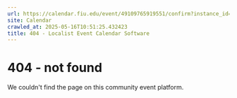 ```yaml
---
url: https://calendar.fiu.edu/event/49109765919551/confirm?instance_id=49109765955414&return=https%3A%2F%2Fcalendar.fiu.edu%2Fthefrost
site: Calendar
crawled_at: 2025-05-16T10:51:25.432423
title: 404 - Localist Event Calendar Software
---
```


# 404 - not found
We couldn't find the page on this community event platform.
